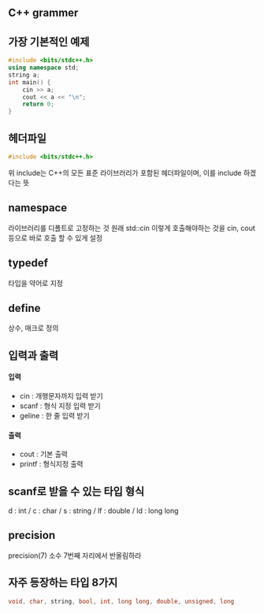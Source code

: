 ## C++ grammer

## 가장 기본적인 예제
```C++
#include <bits/stdc++.h>
using namespace std;
string a;
int main() {
    cin >> a;
    cout << a << "\n";
    return 0;
}
```

## 헤더파일
```C++
#include <bits/stdc++.h>
```
위 include는 C++의 모든 표준 라이브러리가 포함된 헤더파일이며, 이를 include 하겠다는 뜻

## namespace
라이브러리를 디폴트로 고정하는 것
원래 std::cin 이렇게 호출해야하는 것을 cin, cout 등으로 바로 호출 할 수 있게 설정

## typedef
타입을 약어로 지정

## define
상수, 매크로 정의

## 입력과 출력
#### 입력
- cin : 개행문자까지 입력 받기
- scanf : 형식 지정 입력 받기
- geline : 한 줄 입력 받기
#### 출력
- cout : 기본 출력
- printf : 형식지정 출력

## scanf로 받을 수 있는 타입 형식
d : int / c : char / s : string / lf : double / ld : long long

## precision
precision(7) 소수 7번째 자리에서 반올림하라

## 자주 등장하는 타입 8가지
```C++
void, char, string, bool, int, long long, double, unsigned, long
```